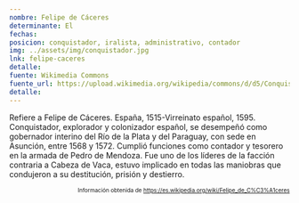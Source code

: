 ```yaml
---
nombre: Felipe de Cáceres
determinante: El
fechas: 
posicion: conquistador, iralista, administrativo, contador
img: ../assets/img/conquistador.jpg
lnk: felipe-caceres
detalle: 
fuente: Wikimedia Commons
fuente_url: https://upload.wikimedia.org/wikipedia/commons/d/d5/Conquistador_espa%C3%B1ol.JPG
detalle: 
---
```


<p>Refiere a Felipe de Cáceres. España, 1515-Virreinato español, 1595. Conquistador, explorador y colonizador español, se desempeñó como gobernador interino del Río de la Plata y del Paraguay, con sede en Asunción, entre 1568 y 1572. Cumplió funciones como contador y tesorero en la armada de Pedro de Mendoza. Fue uno de los líderes de la facción contraria a Cabeza de Vaca, estuvo implicado en todas las maniobras que condujeron a su destitución, prisión y destierro.</p>
<p style="font-size: 10px; text-align:right;">Información obtenida de <a href="https://es.wikipedia.org/wiki/Felipe_de_C%C3%A1ceres" target="_blank">https://es.wikipedia.org/wiki/Felipe_de_C%C3%A1ceres</a></p>